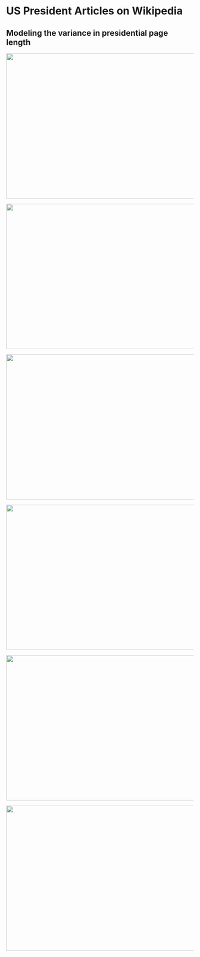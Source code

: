 # US President Articles on Wikipedia
## Modeling the variance in presidential page length

<p align="left">
  <img src="https://github.com/slevin886/the_presidents/blob/master/images/rank_war.png" height="390" width="660">
</p>

<p align="left">
  <img src="https://github.com/slevin886/the_presidents/blob/master/images/google_trends.png" height="390" width="660">
</p>

<p align="left">
  <img src="https://github.com/slevin886/the_presidents/blob/master/images/life_span.png" height="390" width="660">
</p>

<p align="left">
  <img src="https://github.com/slevin886/the_presidents/blob/master/images/model_performance.png" height="390" width="660">
</p>

<p align="left">
  <img src="https://github.com/slevin886/the_presidents/blob/master/images/mean_date_plotly.png" height="390" width="660">
</p>

<p align="left">
  <img src="https://github.com/slevin886/the_presidents/blob/master/images/self_reverence.png" height="390" width="660">
</p>

